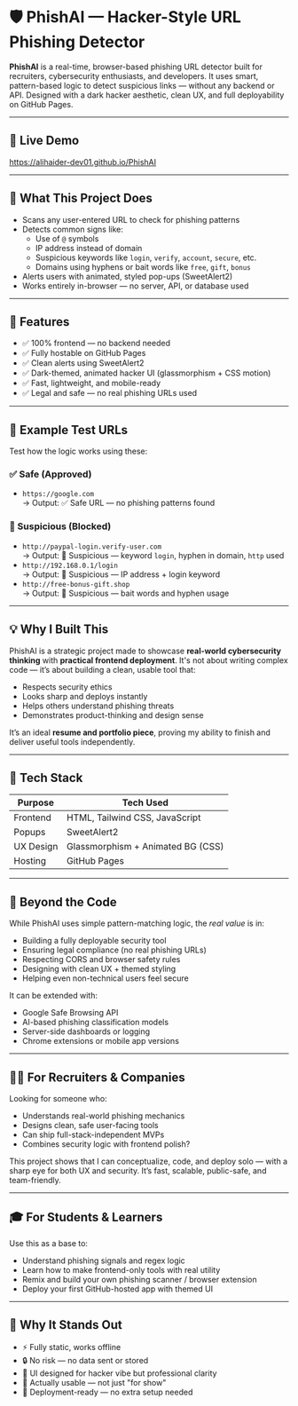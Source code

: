 # 🛡️ PhishAI — Hacker-Style URL Phishing Detector

**PhishAI** is a real-time, browser-based phishing URL detector built for recruiters, cybersecurity enthusiasts, and developers. It uses smart, pattern-based logic to detect suspicious links — without any backend or API. Designed with a dark hacker aesthetic, clean UX, and full deployability on GitHub Pages.

---

## 🔗 Live Demo

https://alihaider-dev01.github.io/PhishAI

---

## 📌 What This Project Does

- Scans any user-entered URL to check for phishing patterns
- Detects common signs like:
  - Use of `@` symbols
  - IP address instead of domain
  - Suspicious keywords like `login`, `verify`, `account`, `secure`, etc.
  - Domains using hyphens or bait words like `free`, `gift`, `bonus`
- Alerts users with animated, styled pop-ups (SweetAlert2)
- Works entirely in-browser — no server, API, or database used

---

## 🚀 Features

- ✅ 100% frontend — no backend needed  
- ✅ Fully hostable on GitHub Pages  
- ✅ Clean alerts using SweetAlert2  
- ✅ Dark-themed, animated hacker UI (glassmorphism + CSS motion)  
- ✅ Fast, lightweight, and mobile-ready  
- ✅ Legal and safe — no real phishing URLs used

---

## 🧪 Example Test URLs

Test how the logic works using these:

### ✅ Safe (Approved)
- `https://google.com`  
  → Output: ✅ Safe URL — no phishing patterns found

### 🚨 Suspicious (Blocked)
- `http://paypal-login.verify-user.com`  
  → Output: 🚨 Suspicious — keyword `login`, hyphen in domain, `http` used  
- `http://192.168.0.1/login`  
  → Output: 🚨 Suspicious — IP address + login keyword  
- `http://free-bonus-gift.shop`  
  → Output: 🚨 Suspicious — bait words and hyphen usage

---

## 💡 Why I Built This

PhishAI is a strategic project made to showcase **real-world cybersecurity thinking** with **practical frontend deployment**. It's not about writing complex code — it’s about building a clean, usable tool that:

- Respects security ethics  
- Looks sharp and deploys instantly  
- Helps others understand phishing threats  
- Demonstrates product-thinking and design sense

It’s an ideal **resume and portfolio piece**, proving my ability to finish and deliver useful tools independently.

---

## 🧰 Tech Stack

| Purpose       | Tech Used                        |
|---------------|----------------------------------|
| Frontend      | HTML, Tailwind CSS, JavaScript   |
| Popups        | SweetAlert2                      |
| UX Design     | Glassmorphism + Animated BG (CSS)|
| Hosting       | GitHub Pages                     |

---

## 🧠 Beyond the Code

While PhishAI uses simple pattern-matching logic, the *real value* is in:

- Building a fully deployable security tool  
- Ensuring legal compliance (no real phishing URLs)  
- Respecting CORS and browser safety rules  
- Designing with clean UX + themed styling  
- Helping even non-technical users feel secure  

It can be extended with:
- Google Safe Browsing API  
- AI-based phishing classification models  
- Server-side dashboards or logging  
- Chrome extensions or mobile app versions

---

## 🧑‍💻 For Recruiters & Companies

Looking for someone who:
- Understands real-world phishing mechanics  
- Designs clean, safe user-facing tools  
- Can ship full-stack-independent MVPs  
- Combines security logic with frontend polish?

This project shows that I can conceptualize, code, and deploy solo — with a sharp eye for both UX and security. It’s fast, scalable, public-safe, and team-friendly.

---

## 🎓 For Students & Learners

Use this as a base to:
- Understand phishing signals and regex logic  
- Learn how to make frontend-only tools with real utility  
- Remix and build your own phishing scanner / browser extension  
- Deploy your first GitHub-hosted app with themed UI

---

## 🌟 Why It Stands Out

- ⚡ Fully static, works offline  
- 🔒 No risk — no data sent or stored  
- 🎨 UI designed for hacker vibe but professional clarity  
- 🧠 Actually usable — not just "for show"  
- 🚀 Deployment-ready — no extra setup needed


